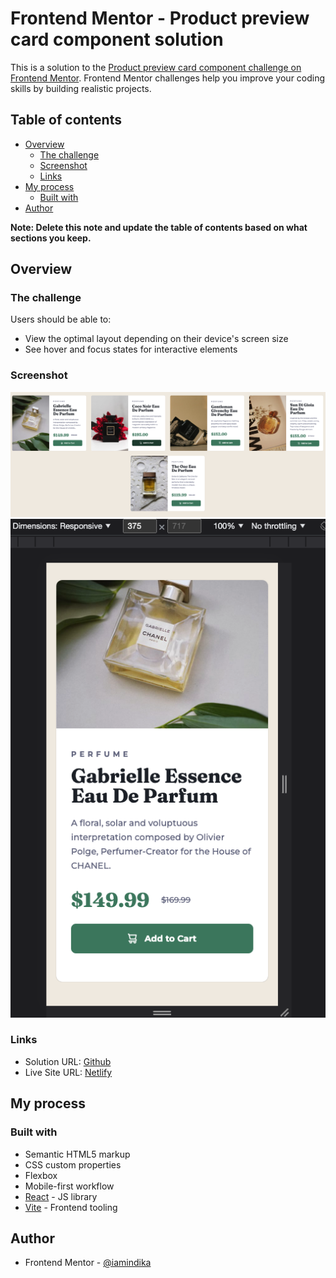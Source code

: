 # Frontend Mentor - Product preview card component solution

This is a solution to the [Product preview card component challenge on Frontend Mentor](https://www.frontendmentor.io/challenges/product-preview-card-component-GO7UmttRfa). Frontend Mentor challenges help you improve your coding skills by building realistic projects. 

## Table of contents

- [Overview](#overview)
  - [The challenge](#the-challenge)
  - [Screenshot](#screenshot)
  - [Links](#links)
- [My process](#my-process)
  - [Built with](#built-with)
- [Author](#author)

**Note: Delete this note and update the table of contents based on what sections you keep.**

## Overview

### The challenge

Users should be able to:

- View the optimal layout depending on their device's screen size
- See hover and focus states for interactive elements

### Screenshot

![Desktop View](/docs/screenshots/desktop-view.png)
![Mobile View](/docs/screenshots/mobile-view.png)

### Links

- Solution URL: [Github](https://github.com/iamindika/product_preview_card_component)
- Live Site URL: [Netlify](https://endearing-chebakia-36f360.netlify.app)

## My process

### Built with

- Semantic HTML5 markup
- CSS custom properties
- Flexbox
- Mobile-first workflow
- [React](https://reactjs.org/) - JS library
- [Vite](https://vitejs.dev/) - Frontend tooling

## Author

- Frontend Mentor - [@iamindika](https://www.frontendmentor.io/profile/iamindika)